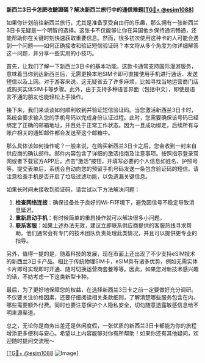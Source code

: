 **新西兰3日卡怎麽收驗證碼？解决新西兰旅行中的通信难题[[TG💪+ @esim1088](https://t.me/s/esim1088)]**

如果你计划前往新西兰旅行，尤其是准备享受自由行的乐趣，那么拥有一张新西兰3日卡无疑是一个明智的选择。这张卡不仅能够让你在异国他乡保持通讯畅通，还能帮助你在关键时刻快速获取重要信息。然而，很多初次使用这种卡的人可能会遇到一个问题——如何正确接收和验证短信验证码？本文将从多个角度为你详细解答这一问题，并分享一些实用的小技巧。

首先，让我们了解一下新西兰3日卡的基本功能。这款卡通常支持国际漫游服务，意味着当你到达新西兰后，无需更换本地SIM卡即可直接使用手机进行通话、发送短信以及上网。对于游客来说，这无疑省去了许多麻烦，比如寻找当地运营商门店或购买实体SIM卡等步骤。此外，由于支持多种语言界面（包括中文），即使是语言不通的朋友也能轻松上手操作。

接下来，我们来谈谈如何顺利收到并验证短信验证码。当您激活新西兰3日卡时，系统会要求输入您的手机号码以完成身份认证过程。此时，您需要确保该号码已经绑定了正确的邮箱地址，并且处于正常工作状态。因为一旦成功绑定，后续所有与账户相关的通知邮件都会发送至这个邮箱中。

那么具体该如何操作呢？一般来说，在购买新西兰3日卡之后，您会收到一封来自供应商的确认邮件。邮件内容包含了详细的激活指南及注意事项。按照指示登录官网或者下载官方APP后，点击“激活”按钮，并填写必要的个人信息如姓名、护照号等。提交表单后，系统会自动向您的预留手机号码发送一条包含验证码的短信。请注意检查手机是否开启了垃圾过滤功能，以免遗漏关键信息。

如果长时间未接收到验证码，请尝试以下方法解决问题：

1. **检查网络连接**：确保设备处于良好的Wi-Fi环境下，避免因信号不稳定导致消息延迟。
2. **重新启动手机**：有时候简单的重启操作就可以解决很多小问题。
3. **联系客服**：如果上述办法无效，建议立即联系供应商提供的客服热线寻求帮助。他们通常会有专门的技术团队负责处理此类情况，并且可以提供更专业的指导。

另外，值得一提的是，随着科技的发展，现在市面上还出现了不少支持eSIM技术的新西兰3日卡产品。相比于传统物理SIM卡，eSIM具有诸多优势，例如无需实体卡片即可实现即时开通、随时切换运营商套餐等等。因此，如果您对新技术感兴趣的话，不妨考虑一下这类新型卡种。

最后，为了更好地保障您的权益，在选择新西兰3日卡之前一定要做好充分调研。不仅要关注价格因素，还要仔细阅读相关条款细则，了解清楚哪些服务包含在内、哪些需要额外付费。同时也要注意保护个人隐私安全，切勿随意透露敏感信息给不明来源渠道。

总之，无论你是商务出差还是休闲度假，一张优质的新西兰3日卡都能为你的旅程增添更多便利与安心。希望以上内容能够对你有所帮助！如果你还有其他疑问，欢迎随时提问交流哦～

[[TG💪+ @esim1088](https://t.me/s/esim1088) ![Image](https://i.postimg.cc/4NQfJmqS/Snipaste-2025-05-13-00-14-12.png)]